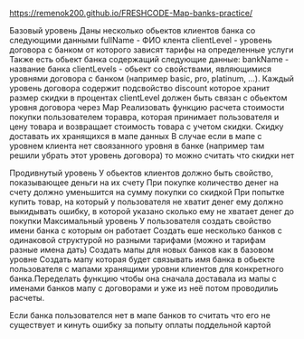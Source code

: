 https://remenok200.github.io/FRESHCODE-Map-banks-practice/


Базовый уровень
Даны несколько обьектов клиентов банка со следующими данными
fullName - ФИО клента
clientLevel - уровень договора с банком от которого зависят тарифы на определенные услуги
Также есть обьект банка содержащий следующие данные:
bankName - название банка
clientLevels - обьект со свойствами, являющимися уровнями договора с банком (например basic, pro, platinum, ...). 
Каждый уровень договора содержит подсвойство discount которое хранит размер скидки в процентах
clientLevel должен быть связан с обьектом уровня договора через Map
Реализовать функцию расчета стоимости покупки пользователем торавра, которая принимает пользователя и цену товара и возвращает стоимость товара с учетом скидки.
Скидку доставать их хранящихся в мапе данных
В случае если в мапе с уровнем клиента нет своязанного уровня в банке (например там решили убрать этот уровень договора) то можно считать что скидки нет

Продивнутый уровень
У обьектов клиентов должно быть свойство, показывающее деньги на их счету
При покупке количество денег на счету должно уменьшится на сумму покупки со скидкой
При попытке купить товар, на который у пользователя не хватит денег ему должно выкидывать ошибку, в которой указано сколько ему не хватает денег до покупки
Максимальный уровень
У пользователя создать свойство имени банка с которым он работает
Создать еше несколько банков с одинаковой структурой но разными тарифами (можно и тарифам разные имена дать)
Создать мапы для новых банков как в базовом уровне
Создать мапу которая будет связывать имя банка в обьекте пользователя с мапами хранящими уровни клиентов для конкретного банка.Переделать функцию чтобы она сначала доставала из мапы с именами банков мапу с договорами и уже из неё потом проводилиь расчеты.

Если банка пользователся нет в мапе банков то считать что его не существует и кинуть ошибку за попыту оплаты поддельной картой